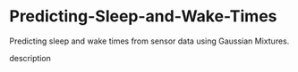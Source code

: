 # Predicting-Sleep-and-Wake-Times
Predicting sleep and wake times from sensor data using Gaussian Mixtures.


description
